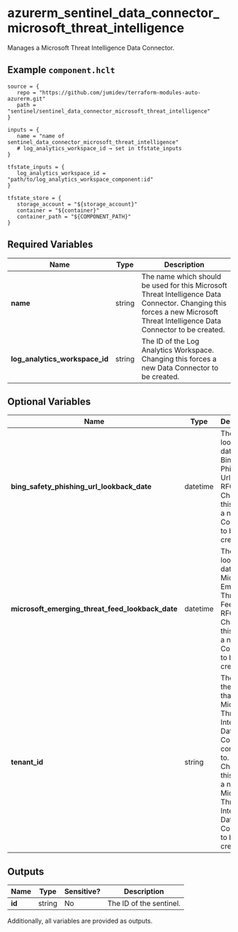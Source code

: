 # azurerm_sentinel_data_connector_microsoft_threat_intelligence

Manages a Microsoft Threat Intelligence Data Connector.

## Example `component.hclt`

```hcl
source = {
   repo = "https://github.com/jumidev/terraform-modules-auto-azurerm.git" 
   path = "sentinel/sentinel_data_connector_microsoft_threat_intelligence" 
}

inputs = {
   name = "name of sentinel_data_connector_microsoft_threat_intelligence" 
   # log_analytics_workspace_id → set in tfstate_inputs
}

tfstate_inputs = {
   log_analytics_workspace_id = "path/to/log_analytics_workspace_component:id" 
}

tfstate_store = {
   storage_account = "${storage_account}" 
   container = "${container}" 
   container_path = "${COMPONENT_PATH}" 
}

```

## Required Variables

| Name | Type |  Description |
| ---- | --------- |  ----------- |
| **name** | string |  The name which should be used for this Microsoft Threat Intelligence Data Connector. Changing this forces a new Microsoft Threat Intelligence Data Connector to be created. | 
| **log_analytics_workspace_id** | string |  The ID of the Log Analytics Workspace. Changing this forces a new Data Connector to be created. | 

## Optional Variables

| Name | Type |  Description |
| ---- | --------- |  ----------- |
| **bing_safety_phishing_url_lookback_date** | datetime |  The lookback date for the Bing Safety Phishing Url in RFC3339. Changing this forces a new Data Connector to be created. | 
| **microsoft_emerging_threat_feed_lookback_date** | datetime |  The lookback date for the Microsoft Emerging Threat Feed in RFC3339. Changing this forces a new Data Connector to be created. | 
| **tenant_id** | string |  The ID of the tenant that this Microsoft Threat Intelligence Data Connector connects to. Changing this forces a new Microsoft Threat Intelligence Data Connector to be created. | 



## Outputs

| Name | Type | Sensitive? | Description |
| ---- | ---- | --------- | --------- |
| **id** | string | No  | The ID of the sentinel. | 

Additionally, all variables are provided as outputs.

